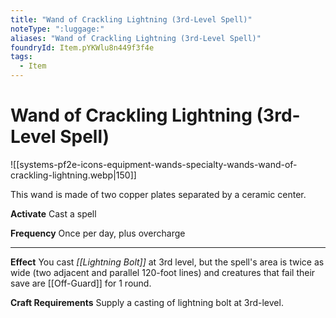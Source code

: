 ```yaml
---
title: "Wand of Crackling Lightning (3rd-Level Spell)"
noteType: ":luggage:"
aliases: "Wand of Crackling Lightning (3rd-Level Spell)"
foundryId: Item.pYKWlu8n449f3f4e
tags:
  - Item
---
```


# Wand of Crackling Lightning (3rd-Level Spell)
![[systems-pf2e-icons-equipment-wands-specialty-wands-wand-of-crackling-lightning.webp|150]]

This wand is made of two copper plates separated by a ceramic center.

**Activate** Cast a spell

**Frequency** Once per day, plus overcharge

* * *

**Effect** You cast _[[Lightning Bolt]]_ at 3rd level, but the spell's area is twice as wide (two adjacent and parallel 120-foot lines) and creatures that fail their save are [[Off-Guard]] for 1 round.

**Craft Requirements** Supply a casting of lightning bolt at 3rd-level.
